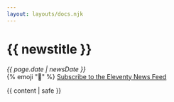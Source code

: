 ```yaml
---
layout: layouts/docs.njk
---
```

# {{ newstitle }}

<div class="lo lo-inline lo-separator-h" style="--lo-margin-h: 1.5em; --lo-margin-v: .5em">
  <div class="lo-c lo-nocontentwrap">
    <em>{{ page.date | newsDate }}</em>
  </div>
  <div class="lo-c lo-nocontentwrap">
    {% emoji "📢" %} <a href="/blog/feed.xml">Subscribe to the Eleventy News Feed</a>
  </div>
</div>

{{ content | safe }}